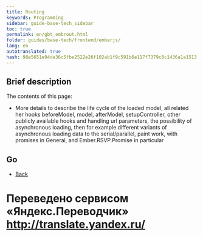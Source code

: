 ```yaml
--- 
title: Routing 
keywords: Programming 
sidebar: guide-base-tech_sidebar 
toc: true 
permalink: en/gbt_embrout.html 
folder: guides/base-tech/frontend/emberjs/ 
lang: en 
autotranslated: true 
hash: 98e5651e94de36c5fbe2522e26f102ab1f9c591b6e117f7379c8c1436a1a1513 
--- 
```


## Brief description 

The contents of this page: 

* More details to describe the life cycle of the loaded model, all related her hooks beforeModel, model, afterModel, setupController, other publicly available hooks and handling url parameters, the possibility of asynchronous loading, then for example different variants of asynchronous loading data to the serial/parallel, paint work, with promises in General, and Ember.RSVP.Promise in particular 

## Go 

* [Back](gbt_emberjs.html)


 # Переведено сервисом «Яндекс.Переводчик» http://translate.yandex.ru/